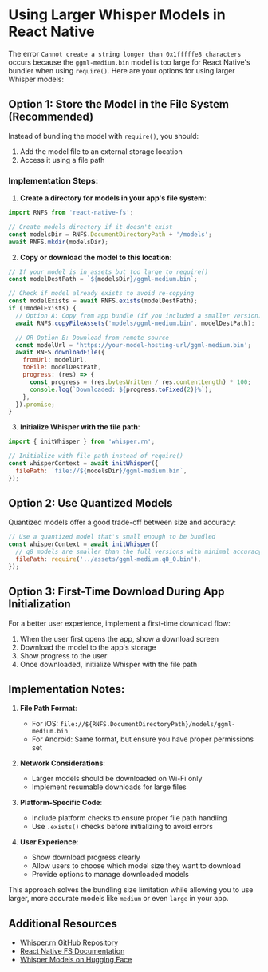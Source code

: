 # Using Larger Whisper Models in React Native

The error `Cannot create a string longer than 0x1fffffe8 characters` occurs because the `ggml-medium.bin` model is too large for React Native's bundler when using `require()`. Here are your options for using larger Whisper models:

## Option 1: Store the Model in the File System (Recommended)

Instead of bundling the model with `require()`, you should:

1. Add the model file to an external storage location
2. Access it using a file path

### Implementation Steps:

1. **Create a directory for models in your app's file system**:

```javascript
import RNFS from 'react-native-fs';

// Create models directory if it doesn't exist
const modelsDir = RNFS.DocumentDirectoryPath + '/models';
await RNFS.mkdir(modelsDir);
```

2. **Copy or download the model to this location**:

```javascript
// If your model is in assets but too large to require()
const modelDestPath = `${modelsDir}/ggml-medium.bin`;

// Check if model already exists to avoid re-copying
const modelExists = await RNFS.exists(modelDestPath);
if (!modelExists) {
  // Option A: Copy from app bundle (if you included a smaller version)
  await RNFS.copyFileAssets('models/ggml-medium.bin', modelDestPath);

  // OR Option B: Download from remote source
  const modelUrl = 'https://your-model-hosting-url/ggml-medium.bin';
  await RNFS.downloadFile({
    fromUrl: modelUrl,
    toFile: modelDestPath,
    progress: (res) => {
      const progress = (res.bytesWritten / res.contentLength) * 100;
      console.log(`Downloaded: ${progress.toFixed(2)}%`);
    },
  }).promise;
}
```

3. **Initialize Whisper with the file path**:

```javascript
import { initWhisper } from 'whisper.rn';

// Initialize with file path instead of require()
const whisperContext = await initWhisper({
  filePath: `file://${modelsDir}/ggml-medium.bin`,
});
```

## Option 2: Use Quantized Models

Quantized models offer a good trade-off between size and accuracy:

```javascript
// Use a quantized model that's small enough to be bundled
const whisperContext = await initWhisper({
  // q8 models are smaller than the full versions with minimal accuracy loss
  filePath: require('../assets/ggml-medium.q8_0.bin'),
});
```

## Option 3: First-Time Download During App Initialization

For a better user experience, implement a first-time download flow:

1. When the user first opens the app, show a download screen
2. Download the model to the app's storage
3. Show progress to the user
4. Once downloaded, initialize Whisper with the file path

## Implementation Notes:

1. **File Path Format**:

   - For iOS: `file://${RNFS.DocumentDirectoryPath}/models/ggml-medium.bin`
   - For Android: Same format, but ensure you have proper permissions set

2. **Network Considerations**:

   - Larger models should be downloaded on Wi-Fi only
   - Implement resumable downloads for large files

3. **Platform-Specific Code**:

   - Include platform checks to ensure proper file path handling
   - Use `.exists()` checks before initializing to avoid errors

4. **User Experience**:
   - Show download progress clearly
   - Allow users to choose which model size they want to download
   - Provide options to manage downloaded models

This approach solves the bundling size limitation while allowing you to use larger, more accurate models like `medium` or even `large` in your app.

## Additional Resources

- [Whisper.rn GitHub Repository](https://github.com/mybigday/whisper.rn)
- [React Native FS Documentation](https://github.com/itinance/react-native-fs)
- [Whisper Models on Hugging Face](https://huggingface.co/ggerganov/whisper.cpp)
